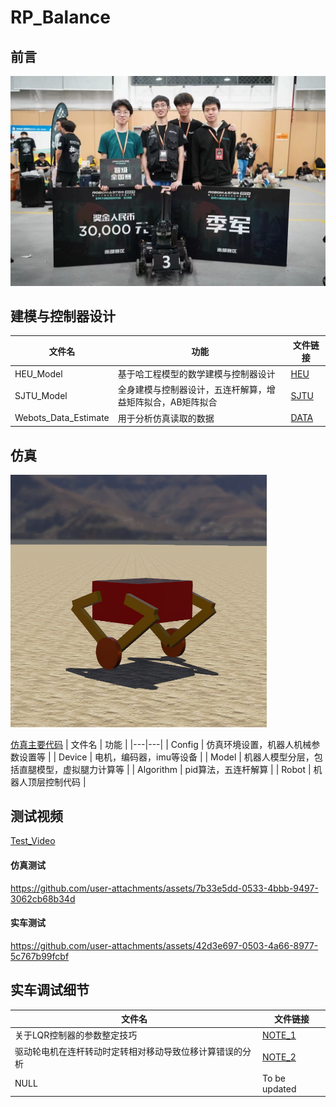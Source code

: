 # RP_Balance

## 前言
<div align=center>
<img src="https://github.com/WilliamGwok/RP_Balance/blob/main/Figures/%E5%A4%87%E8%B5%9B%E8%AE%B0%E5%BD%95/2024_1.jpg" width="710px">
</div>

## 建模与控制器设计

| 文件名 | 功能 | 文件链接 |
|---|---|---|
| HEU_Model | 基于哈工程模型的数学建模与控制器设计 | [HEU](https://github.com/WilliamGwok/RP_Balance/tree/main/MatlabWorks/HEU_Model) |
| SJTU_Model | 全身建模与控制器设计，五连杆解算，增益矩阵拟合，AB矩阵拟合 | [SJTU](https://github.com/WilliamGwok/RP_Balance/tree/main/MatlabWorks/SJTU_Model) |
| Webots_Data_Estimate | 用于分析仿真读取的数据 | [DATA](https://github.com/WilliamGwok/RP_Balance/tree/main/MatlabWorks/Webots_Data_Estimate) |

## 仿真

<img src="https://github.com/WilliamGwok/RP_Balance/blob/main/Figures/Webots/PixPin_2024-10-22_23-50-17.png" width="410px">

[仿真主要代码](https://github.com/WilliamGwok/RP_Balance/tree/main/Webots/LinkLinkGo/controllers/Eva_Test_02)
| 文件名 | 功能 |
|---|---|
| Config | 仿真环境设置，机器人机械参数设置等 |
| Device | 电机，编码器，imu等设备 |
| Model | 机器人模型分层，包括直腿模型，虚拟腿力计算等 |
| Algorithm | pid算法，五连杆解算 |
| Robot | 机器人顶层控制代码 |

## 测试视频
[Test_Video](https://github.com/WilliamGwok/RP_Balance/tree/main/Test_Video)
#### 仿真测试


https://github.com/user-attachments/assets/7b33e5dd-0533-4bbb-9497-3062cb68b34d

#### 实车测试
https://github.com/user-attachments/assets/42d3e697-0503-4a66-8977-5c767b99fcbf

## 实车调试细节

| 文件名 | 文件链接 |
|---|---|
| 关于LQR控制器的参数整定技巧 | [NOTE_1](https://github.com/WilliamGwok/RP_Balance/blob/main/%E5%AE%9E%E8%BD%A6%E8%B0%83%E8%AF%95%E7%BB%86%E8%8A%82/%E5%85%B3%E4%BA%8ELQR%E6%8E%A7%E5%88%B6%E5%99%A8%E7%9A%84%E5%8F%82%E6%95%B0%E6%95%B4%E5%AE%9A%E6%8A%80%E5%B7%A7.md) |
| 驱动轮电机在连杆转动时定转相对移动导致位移计算错误的分析 | [NOTE_2](https://github.com/WilliamGwok/RP_Balance/blob/main/%E5%AE%9E%E8%BD%A6%E8%B0%83%E8%AF%95%E7%BB%86%E8%8A%82/%E5%85%B3%E4%BA%8E%E9%A9%B1%E5%8A%A8%E8%BD%AE%E7%94%B5%E6%9C%BA%E5%9C%A8%E8%BF%9E%E6%9D%86%E8%BD%AC%E5%8A%A8%E6%97%B6%E5%AE%9A%E8%BD%AC%E7%9B%B8%E5%AF%B9%E7%A7%BB%E5%8A%A8%E5%AF%BC%E8%87%B4%E4%BD%8D%E7%A7%BB%E8%AE%A1%E7%AE%97%E9%94%99%E8%AF%AF%E7%9A%84%E9%97%AE%E9%A2%98.md) |
| NULL | To be updated |








